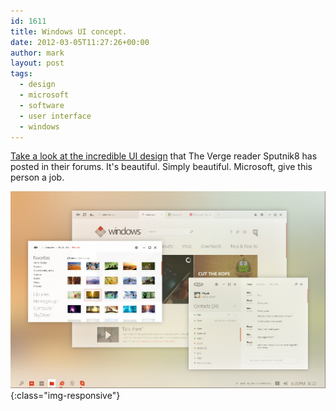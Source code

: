 ```yaml
---
id: 1611
title: Windows UI concept.
date: 2012-03-05T11:27:26+00:00
author: mark
layout: post
tags:
  - design
  - microsoft
  - software
  - user interface
  - windows
---
```

[Take a look at the incredible UI design](http://www.theverge.com/2012/2/24/2822891/windows-desktop-ui-concept) that The Verge reader Sputnik8 has posted in their forums. It's beautiful. Simply beautiful. Microsoft, give this person a job.

![sputnik8 concept windows ui](/images/fromwp/2012/03/sputnik8-concept-windows-desktop.jpg){:class="img-responsive"}
